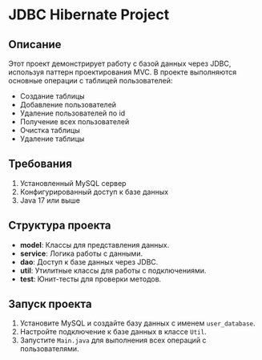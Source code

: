 # JDBC Hibernate Project

## Описание
Этот проект демонстрирует работу с базой данных через JDBC, используя паттерн проектирования MVC. В проекте выполняются основные операции с таблицей пользователей:
- Создание таблицы
- Добавление пользователей
- Удаление пользователей по id
- Получение всех пользователей
- Очистка таблицы
- Удаление таблицы

## Требования
1. Установленный MySQL сервер
2. Конфигурированный доступ к базе данных
3. Java 17 или выше

## Структура проекта
- **model**: Классы для представления данных.
- **service**: Логика работы с данными.
- **dao**: Доступ к базе данных через JDBC.
- **util**: Утилитные классы для работы с подключениями.
- **test**: Юнит-тесты для проверки методов.

## Запуск проекта
1. Установите MySQL и создайте базу данных с именем `user_database`.
2. Настройте подключение к базе данных в классе `Util`.
3. Запустите `Main.java` для выполнения всех операций с пользователями.
